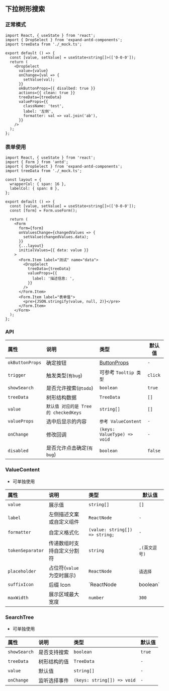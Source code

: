 ## 下拉树形搜索

### 正常模式

```tsx
import React, { useState } from 'react';
import { DropSelect } from 'expand-antd-components';
import treeData from './_mock.ts';

export default () => {
  const [value, setValue] = useState<string[]>(['0-0-0']);
  return (
    <DropSelect
      value={value}
      onChange={val => {
        setValue(val);
      }}
      okButtonProps={{ disalbed: true }}
      actions={{ clean: true }}
      treeData={treeData}
      valueProps={{
        className: 'test',
        label: '左侧',
        formatter: val => val.join('ab'),
      }}
    />
  );
};
```

### 表单使用

```tsx
import React, { useState } from 'react';
import { Form } from 'antd';
import { DropSelect } from 'expand-antd-components';
import treeData from './_mock.ts';

const layout = {
  wrapperCol: { span: 16 },
  labelCol: { span: 8 },
};

export default () => {
  const [value, setValue] = useState<string[]>(['0-0-0']);
  const [form] = Form.useForm();

  return (
    <Form
      form={form}
      onValuesChange={changedValues => {
        setValue(changedValues.data);
      }}
      {...layout}
      initialValues={{ data: value }}
    >
      <Form.Item label="测试" name="data">
        <DropSelect
          treeData={treeData}
          valueProps={{
            label: '描述信息: ',
          }}
        />
      </Form.Item>
      <Form.Item label="表单值">
        <pre>{JSON.stringify(value, null, 2)}</pre>
      </Form.Item>
    </Form>
  );
};
```

### API

| 属性            | 说明                                  | 类型                                                        | 默认值  |
| :-------------- | :------------------------------------ | :---------------------------------------------------------- | ------- |
| `okButtonProps` | 确定按钮                              | [ButtonProps](https://ant.design/components/button-cn/#API) | `-`     |
| `trigger`       | 触发类型(`有bug`)                     | 可参考 `Tooltip 类型`                                       | `click` |
| `showSearch`    | 是否允许搜索(`@todo`)                 | `boolean`                                                   | `true`  |
| `treeData`      | 树形结构数据                          | `TreeData`                                                  | `[]`    |
| `value`         | `默认值 对应的是 Tree 的 checkedKeys` | `string[]`                                                  | `[]`    |
| `valueProps`    | 选中后显示的内容                      | `参考 ValueContent`                                         | `-`     |
| `onChange`      | 修改回调                              | `(keys: ValueType) => void`                                 | `-`     |
| `disabled`      | 是否允许点击确定(`有bug`)             | `boolean`                                                   | `false` |

### ValueContent

- 可单独使用

| 属性             | 说明                       | 类型                           | 默认值         |
| :--------------- | :------------------------- | :----------------------------- | -------------- |
| `value`          | 展示值                     | `string[]`                     | `[]`           |
| `label`          | 左侧描述文案或自定义组件   | `ReactNode`                    | `-`            |
| `formatter`      | 自定义格式化               | `(value: string[]) => string;` | `-`            |
| `tokenSeparator` | 传递数组时支持自定义分割符 | `string`                       | `,(英文逗号)`  |
| `placeholder`    | 占位符(`value`为空时展示)  | `ReactNode`                    | `请选择`       |
| `suffixIcon`     | 后缀 Icon                  | `ReactNode | boolean`          | `DownOutlined` |
| `maxWidth`       | 展示区域最大宽度           | `number`                       | `300`          |

### SearchTree

- 可单独使用

| 属性         | 说明         | 类型                       | 默认值 |
| :----------- | :----------- | :------------------------- | ------ |
| `showSearch` | 是否支持搜索 | `boolean`                  | `true` |
| `treeData`   | 树形结构的值 | `TreeData`                 | `-`    |
| `value`      | 默认值       | `string[]`                 | `-`    |
| `onChange`   | 监听选择事件 | `(keys: string[]) => void` | `-`    |
